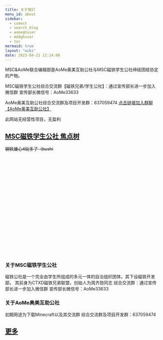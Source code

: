 ```yaml
---
title: 关于我们
menu_id: about
sidebar:
  - comest
  - search_blog
  - aomeghuser
  - mddghuser
  - toc
mermaid: true
layout: "wiki"
date: 2023-04-21 12:14:08
---
```

<script src="https://cdn.bootcdn.net/ajax/libs/echarts/5.4.2/echarts.min.js"></script>

MSC&AoMe联合编辑部是AoMe奥美互助公社与MSC磁铁学生公社缔结团结协定的产物。

MSC磁铁学生公社综合交流群【磁铁兄弟/学生公社】：通过宣传部长进一步加入微信群
宣传部长微信号：AoMe33633

AoMe奥美互助公社综合交流群及项目开发群：637059474 
[点击链接加入群聊【AoMe奥美互助公社】](https://qm.qq.com/cgi-bin/qm/qr?k=shjQh0mRBRidgHsq-PVamzyLEDBKaeSj&jump_from=webapi&authKey=YL3iDXkmH6nQhIVgpA0JxiNR3aK5RzjqUfzQPPcA/Uikz500YgRmMYK7eKW8xIO+)

此网站无经营性项目，无盈利 
## [MSC磁铁学生公社 焦点树](focus)
~~钢铁雄心4玩多了（bushi~~

<script>
function switchPostChart () {
  // 这里为了统一颜色选取的是 “明暗模式” 下的两种字体颜色，也可以自己定义
  let color = document.documentElement.getAttribute('data-theme') === null ? '#fff' : '#000'
  
  if (document.getElementById('categories-chart')) {
    let categoriesOptionNew = categoriesOption
    categoriesOptionNew.textStyle.color = color
    categoriesOptionNew.title.textStyle.color = color
    categoriesOptionNew.legend.textStyle.color = color
    categoriesChart.setOption(categoriesOptionNew)
  }
}
</script>
<!-- 文章分类统计图 -->
<div id="categories-chart"  style="border-radius: 8px; height: 300px; padding: 10px;"></div>

### 关于MSC磁铁学生公社
磁铁公社是一个完全由学生所组成的多元一体的自治组织团体。其下设磁铁开发部。
其前身为CTXD磁铁兄弟联盟，创始人为周齐勋同志
综合交流群：通过宣传部长进一步加入微信群
宣传部长微信号：AoMe33633

### 关于AoMe奥美互助公社
初期用途为下载Minecraft以及其交流群
综合交流群及项目开发群：637059474 

## [更多](https://mscmdd.github.io/document/about/)
